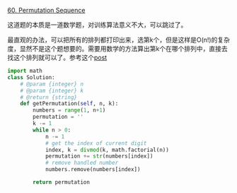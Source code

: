 [60. Permutation Sequence](https://leetcode.com/problems/permutation-sequence/)

这道题的本质是一道数学题，对训练算法意义不大，可以跳过了。

最直观的办法，可以把所有的排列都打印出来，选第k个，但是这样是O(n!)的复杂度，显然不是这个题想要的。需要用数学的方法算出第k个在哪个排列中，直接去找这个排列就可以了。参考这个[post](https://discuss.leetcode.com/topic/19269/share-my-python-solution-with-detailed-explanation)

```python
import math
class Solution:
    # @param {integer} n
    # @param {integer} k
    # @return {string}
    def getPermutation(self, n, k):
        numbers = range(1, n+1)
        permutation = ''
        k -= 1
        while n > 0:
            n -= 1
            # get the index of current digit
            index, k = divmod(k, math.factorial(n))
            permutation += str(numbers[index])
            # remove handled number
            numbers.remove(numbers[index])

        return permutation
```

